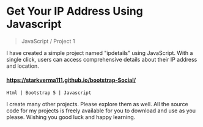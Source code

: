 # Get Your IP Address Using Javascript

> JavaScript / Project 1

I have created a simple project named "ipdetails" using JavaScript. With a single click, users can access comprehensive details about their IP address and location.

#### https://starkverma111.github.io/bootstrap-Social/

` Html | Bootstrap 5 | Javascript `

I create many other projects. Please explore them as well. All the source code for my projects is freely available for you to download and use as you please. Wishing you good luck and happy learning.
